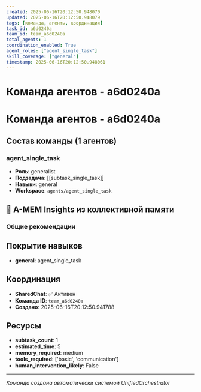```yaml
---
created: 2025-06-16T20:12:50.948070
updated: 2025-06-16T20:12:50.948079
tags: [команда, агенты, координация]
task_id: a6d0240a
team_id: team_a6d0240a
total_agents: 1
coordination_enabled: True
agent_roles: ["agent_single_task"]
skill_coverage: ["general"]
timestamp: 2025-06-16T20:12:50.948061
---
```


# Команда агентов - a6d0240a

# Команда агентов - a6d0240a

## Состав команды (1 агентов)

### agent_single_task

- **Роль**: generalist
- **Подзадача**: [[subtask_single_task]]
- **Навыки**: general
- **Workspace**: `agents/agent_single_task`

## 🧠 A-MEM Insights из коллективной памяти

### Общие рекомендации
## Покрытие навыков

- **general**: agent_single_task


## Координация

- **SharedChat**: ✅ Активен
- **Команда ID**: `team_a6d0240a`
- **Создано**: 2025-06-16T20:12:50.941788

## Ресурсы

- **subtask_count**: 1
- **estimated_time**: 5
- **memory_required**: medium
- **tools_required**: ['basic', 'communication']
- **human_intervention_likely**: False


---
*Команда создана автоматически системой UnifiedOrchestrator*
